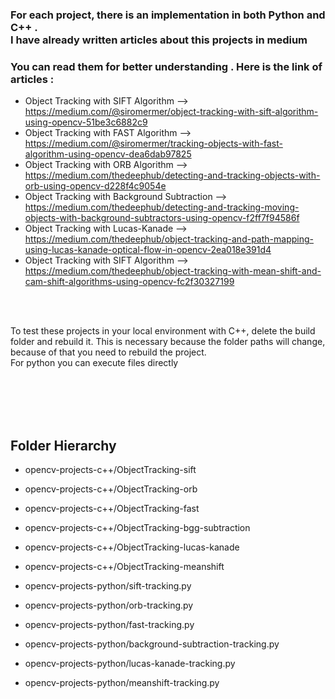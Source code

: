 
### For each project, there is an implementation in both Python and C++ .<br> I have already written articles about this projects in medium
### You can read them for better understanding . Here is the link of articles : 

- Object Tracking with SIFT Algorithm --> https://medium.com/@siromermer/object-tracking-with-sift-algorithm-using-opencv-51be3c6882c9
- Object Tracking with FAST Algorithm --> https://medium.com/@siromermer/tracking-objects-with-fast-algorithm-using-opencv-dea6dab97825
- Object Tracking with ORB Algorithm  --> https://medium.com/thedeephub/detecting-and-tracking-objects-with-orb-using-opencv-d228f4c9054e
- Object Tracking with Background Subtraction --> https://medium.com/thedeephub/detecting-and-tracking-moving-objects-with-background-subtractors-using-opencv-f2ff7f94586f
- Object Tracking with Lucas-Kanade --> https://medium.com/thedeephub/object-tracking-and-path-mapping-using-lucas-kanade-optical-flow-in-opencv-2ea018e391d4
- Object Tracking with SIFT Algorithm --> https://medium.com/thedeephub/object-tracking-with-mean-shift-and-cam-shift-algorithms-using-opencv-fc2f30327199

<br><br>

To test these projects in your local environment with C++, delete the build folder and rebuild it. This is necessary because the folder paths will change, because of that you need to rebuild the project.<br>
For python you can execute files directly 

<br><br><br><br>
## Folder Hierarchy

* opencv-projects-c++/ObjectTracking-sift
* opencv-projects-c++/ObjectTracking-orb
* opencv-projects-c++/ObjectTracking-fast
* opencv-projects-c++/ObjectTracking-bgg-subtraction
* opencv-projects-c++/ObjectTracking-lucas-kanade
* opencv-projects-c++/ObjectTracking-meanshift

* opencv-projects-python/sift-tracking.py
* opencv-projects-python/orb-tracking.py
* opencv-projects-python/fast-tracking.py
* opencv-projects-python/background-subtraction-tracking.py
* opencv-projects-python/lucas-kanade-tracking.py
* opencv-projects-python/meanshift-tracking.py

